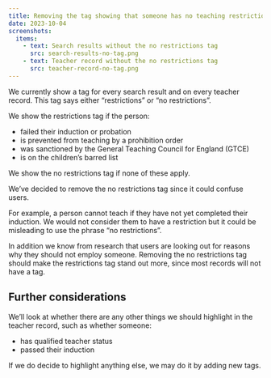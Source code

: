 ```yaml
---
title: Removing the tag showing that someone has no teaching restrictions
date: 2023-10-04
screenshots:
  items:
    - text: Search results without the no restrictions tag
      src: search-results-no-tag.png
    - text: Teacher record without the no restrictions tag
      src: teacher-record-no-tag.png
---
```


We currently show a tag for every search result and on every teacher record. This tag says either “restrictions” or “no restrictions”.

We show the restrictions tag if the person:

- failed their induction or probation
- is prevented from teaching by a prohibition order
- was sanctioned by the General Teaching Council for England (GTCE)
- is on the children’s barred list

We show the no restrictions tag if none of these apply.

We’ve decided to remove the no restrictions tag since it could confuse users.

For example, a person cannot teach if they have not yet completed their induction. We would not consider them to have a restriction but it could be misleading to use the phrase “no restrictions”.

In addition we know from research that users are looking out for reasons why they should not employ someone. Removing the no restrictions tag should make the restrictions tag stand out more, since most records will not have a tag.

## Further considerations

We’ll look at whether there are any other things we should highlight in the teacher record, such as whether someone:

- has qualified teacher status
- passed their induction

If we do decide to highlight anything else, we may do it by adding new tags.
